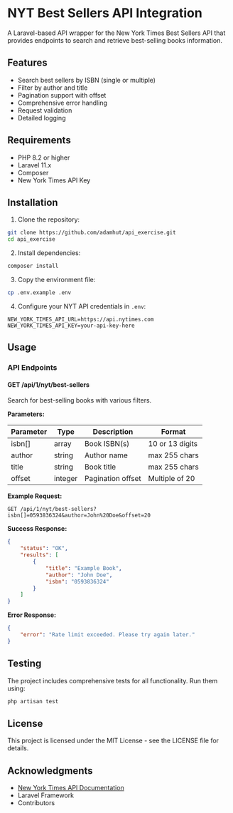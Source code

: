 # NYT Best Sellers API Integration

A Laravel-based API wrapper for the New York Times Best Sellers API that provides endpoints to search and retrieve best-selling books information.

## Features

- Search best sellers by ISBN (single or multiple)
- Filter by author and title
- Pagination support with offset
- Comprehensive error handling
- Request validation
- Detailed logging

## Requirements

- PHP 8.2 or higher
- Laravel 11.x
- Composer
- New York Times API Key

## Installation

1. Clone the repository:
```bash
git clone https://github.com/adamhut/api_exercise.git
cd api_exercise
```

2. Install dependencies:
```bash
composer install
```

3. Copy the environment file:
```bash
cp .env.example .env
```

4. Configure your NYT API credentials in `.env`:
```env
NEW_YORK_TIMES_API_URL=https://api.nytimes.com
NEW_YORK_TIMES_API_KEY=your-api-key-here
```

## Usage

### API Endpoints

#### GET /api/1/nyt/best-sellers

Search for best-selling books with various filters.

**Parameters:**

| Parameter | Type | Description | Format |
|-----------|------|-------------|---------|
| isbn[] | array | Book ISBN(s) | 10 or 13 digits |
| author | string | Author name | max 255 chars |
| title | string | Book title | max 255 chars |
| offset | integer | Pagination offset | Multiple of 20 |

**Example Request:**
```http
GET /api/1/nyt/best-sellers?isbn[]=0593836324&author=John%20Doe&offset=20
```

**Success Response:**
```json
{
    "status": "OK",
    "results": [
        {
            "title": "Example Book",
            "author": "John Doe",
            "isbn": "0593836324"
        }
    ]
}
```

**Error Response:**
```json
{
    "error": "Rate limit exceeded. Please try again later."
}
```

##  Testing

The project includes comprehensive tests for all functionality. Run them using:

```bash
php artisan test
```


##  License

This project is licensed under the MIT License - see the LICENSE file for details.

## Acknowledgments

- [New York Times API Documentation](https://developer.nytimes.com/docs/books-product/1/overview)
- Laravel Framework
- Contributors



##